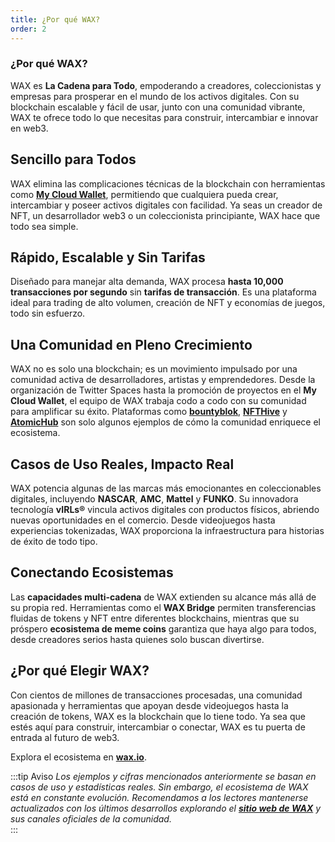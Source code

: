 ```yaml
---
title: ¿Por qué WAX?
order: 2
---
```


### ¿Por qué WAX?

WAX es **La Cadena para Todo**, empoderando a creadores, coleccionistas y empresas para prosperar en el mundo de los activos digitales. Con su blockchain escalable y fácil de usar, junto con una comunidad vibrante, WAX te ofrece todo lo que necesitas para construir, intercambiar e innovar en web3.  

## Sencillo para Todos

WAX elimina las complicaciones técnicas de la blockchain con herramientas como **[My Cloud Wallet](https://www.mycloudwallet.com)**, permitiendo que cualquiera pueda crear, intercambiar y poseer activos digitales con facilidad. Ya seas un creador de NFT, un desarrollador web3 o un coleccionista principiante, WAX hace que todo sea simple.  

## Rápido, Escalable y Sin Tarifas

Diseñado para manejar alta demanda, WAX procesa **hasta 10,000 transacciones por segundo** sin **tarifas de transacción**. Es una plataforma ideal para trading de alto volumen, creación de NFT y economías de juegos, todo sin esfuerzo.  

## Una Comunidad en Pleno Crecimiento

WAX no es solo una blockchain; es un movimiento impulsado por una comunidad activa de desarrolladores, artistas y emprendedores. Desde la organización de Twitter Spaces hasta la promoción de proyectos en el **My Cloud Wallet**, el equipo de WAX trabaja codo a codo con su comunidad para amplificar su éxito. Plataformas como **[bountyblok](https://bountyblok.io)**, **[NFTHive](https://nfthive.io)** y **[AtomicHub](https://wax.atomichub.io)** son solo algunos ejemplos de cómo la comunidad enriquece el ecosistema.  

## Casos de Uso Reales, Impacto Real

WAX potencia algunas de las marcas más emocionantes en coleccionables digitales, incluyendo **NASCAR**, **AMC**, **Mattel** y **FUNKO**. Su innovadora tecnología **vIRLs®** vincula activos digitales con productos físicos, abriendo nuevas oportunidades en el comercio. Desde videojuegos hasta experiencias tokenizadas, WAX proporciona la infraestructura para historias de éxito de todo tipo.  

## Conectando Ecosistemas

Las **capacidades multi-cadena** de WAX extienden su alcance más allá de su propia red. Herramientas como el **WAX Bridge** permiten transferencias fluidas de tokens y NFT entre diferentes blockchains, mientras que su próspero **ecosistema de meme coins** garantiza que haya algo para todos, desde creadores serios hasta quienes solo buscan divertirse.  

## ¿Por qué Elegir WAX?

Con cientos de millones de transacciones procesadas, una comunidad apasionada y herramientas que apoyan desde videojuegos hasta la creación de tokens, WAX es la blockchain que lo tiene todo. Ya sea que estés aquí para construir, intercambiar o conectar, WAX es tu puerta de entrada al futuro de web3.  

Explora el ecosistema en **[wax.io](https://wax.io)**.  

:::tip Aviso
_Los ejemplos y cifras mencionados anteriormente se basan en casos de uso y estadísticas reales. Sin embargo, el ecosistema de WAX está en constante evolución. Recomendamos a los lectores mantenerse actualizados con los últimos desarrollos explorando el **[sitio web de WAX](https://wax.io)** y sus canales oficiales de la comunidad._  
:::